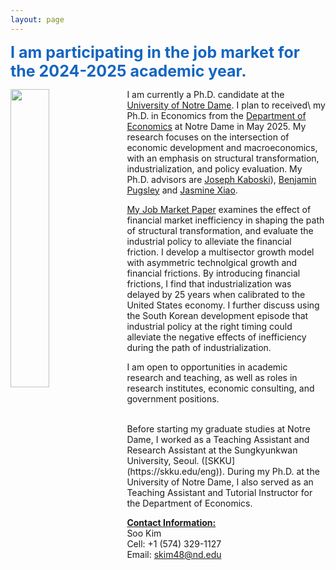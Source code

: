 ```yaml
---
layout: page
---
```


<span style="font-size: 25px; color:#1565C0;"><strong>I am participating in the job market for the 2024-2025 academic year.</strong></span>

<img src="/uploads/20240926 JLH Irakli Shalikashvili-002.jpg" width="35%" height="35%" align="left" style="margin-right: 10px;">

I am currently a Ph.D. candidate at the [University of Notre Dame](https://www.nd.edu/). I plan to received\ my Ph.D. in Economics from the [Department of Economics](https://economics.nd.edu) at Notre Dame in May 2025. My research focuses on the intersection of economic development and macroeconomics, with an emphasis on structural transformation, industrialization, and policy evaluation. My Ph.D. advisors are [Joseph Kaboski](https://www3.nd.edu/~jkaboski/)), [Benjamin Pugsley](https://www.benjaminpugsley.com) and [Jasmine Xiao](https://jasmine-xiao.com).

[My Job Market Paper](/uploads/research/heterogenous_unemployment.pdf) examines the effect of financial market inefficiency in shaping the path of structural transformation, and evaluate the industrial policy to alleviate the financial friction. I develop a multisector growth model with asymmetric technolgical growth and financial frictions. By introducing financial frictions, I find that industrialization was delayed by 25 years when calibrated to the United States economy. I further discuss using the South Korean development episode that industrial policy at the right timing could alleviate the negative effects of inefficiency during the path of industrialization.

I am open to opportunities in academic research and teaching, as well as roles in research institutes, economic consulting, and government positions.

<br>
Before starting my graduate studies at Notre Dame, I  worked as a Teaching Assistant and Research Assistant at the Sungkyunkwan University, Seoul. ([SKKU](https://skku.edu/eng)). During my Ph.D. at the University of Notre Dame, I also served as an Teaching Assistant and Tutorial Instructor for the Department of Economics.

**<ins>Contact Information:</ins><br>**
Soo Kim<br>
Cell: +1 (574) 329-1127<br>
Email: skim48@nd.edu<br>
